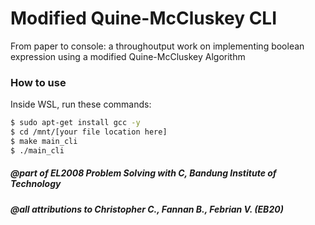 # Modified Quine-McCluskey CLI
From paper to console: a throughoutput work on implementing boolean expression using a modified Quine-McCluskey Algorithm

### How to use
Inside WSL, run these commands:

```bash
$ sudo apt-get install gcc -y
$ cd /mnt/[your file location here]
$ make main_cli
$ ./main_cli
```

##### @part of EL2008 Problem Solving with C, Bandung Institute of Technology
##### @all attributions to Christopher C., Fannan B., Febrian V. (EB20) 
